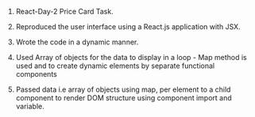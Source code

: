 1. React-Day-2 Price Card Task.

2. Reproduced the user interface using a React.js application with JSX.

3. Wrote the code in a dynamic manner.

4. Used Array of objects for the data to display in a loop - Map method is used and to create dynamic elements by separate functional components

5. Passed data i.e array of objects using map, per element to a child component to render DOM structure using component import and variable.